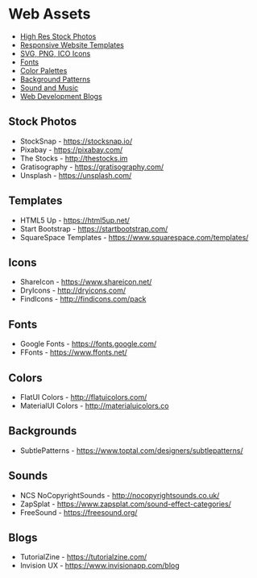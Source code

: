 # Web Assets
- [High Res Stock Photos](https://github.com/codenameyau/assets#stock-photos)
- [Responsive Website Templates](https://github.com/codenameyau/assets#templates)
- [SVG, PNG, ICO Icons](https://github.com/codenameyau/assets#icons)
- [Fonts](https://github.com/codenameyau/assets#fonts)
- [Color Palettes](https://github.com/codenameyau/assets#colors)
- [Background Patterns](https://github.com/codenameyau/assets#backgrounds)
- [Sound and Music](https://github.com/codenameyau/assets#sounds)
- [Web Development Blogs](https://github.com/codenameyau/assets#blogs)

## Stock Photos
- StockSnap - https://stocksnap.io/
- Pixabay - https://pixabay.com/
- The Stocks - http://thestocks.im
- Gratisography - https://gratisography.com/
- Unsplash - https://unsplash.com/

## Templates
- HTML5 Up - https://html5up.net/
- Start Bootstrap - https://startbootstrap.com/
- SquareSpace Templates - https://www.squarespace.com/templates/

## Icons
- ShareIcon - https://www.shareicon.net/
- DryIcons - http://dryicons.com/
- FindIcons - http://findicons.com/pack

## Fonts
- Google Fonts - https://fonts.google.com/
- FFonts - https://www.ffonts.net/

## Colors
- FlatUI Colors - http://flatuicolors.com/
- MaterialUI Colors - http://materialuicolors.co

## Backgrounds
- SubtlePatterns - https://www.toptal.com/designers/subtlepatterns/

## Sounds
- NCS NoCopyrightSounds - http://nocopyrightsounds.co.uk/
- ZapSplat - https://www.zapsplat.com/sound-effect-categories/
- FreeSound - https://freesound.org/


## Blogs
- TutorialZine - https://tutorialzine.com/
- Invision UX - https://www.invisionapp.com/blog

